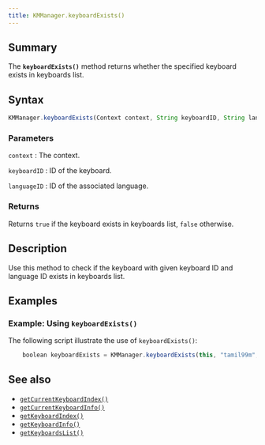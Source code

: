 ```yaml
---
title: KMManager.keyboardExists()
---
```


## Summary

The **`keyboardExists()`** method returns whether the specified keyboard
exists in keyboards list.

## Syntax

``` javascript
KMManager.keyboardExists(Context context, String keyboardID, String languageID)
```

### Parameters

`context`
:   The context.

`keyboardID`
:   ID of the keyboard.

`languageID`
:   ID of the associated language.

### Returns

Returns `true` if the keyboard exists in keyboards list, `false`
otherwise.

## Description

Use this method to check if the keyboard with given keyboard ID and
language ID exists in keyboards list.

## Examples

### Example: Using `keyboardExists()`

The following script illustrate the use of `keyboardExists()`:

``` javascript
    boolean keyboardExists = KMManager.keyboardExists(this, "tamil99m", "ta");
```

## See also

-   [`getCurrentKeyboardIndex()`](getCurrentKeyboardIndex)
-   [`getCurrentKeyboardInfo()`](getCurrentKeyboardInfo)
-   [`getKeyboardIndex()`](getKeyboardIndex)
-   [`getKeyboardInfo()`](getKeyboardInfo)
-   [`getKeyboardsList()`](getKeyboardsList)
